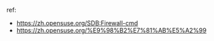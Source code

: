 
ref:

- https://zh.opensuse.org/SDB:Firewall-cmd
- https://zh.opensuse.org/%E9%98%B2%E7%81%AB%E5%A2%99
